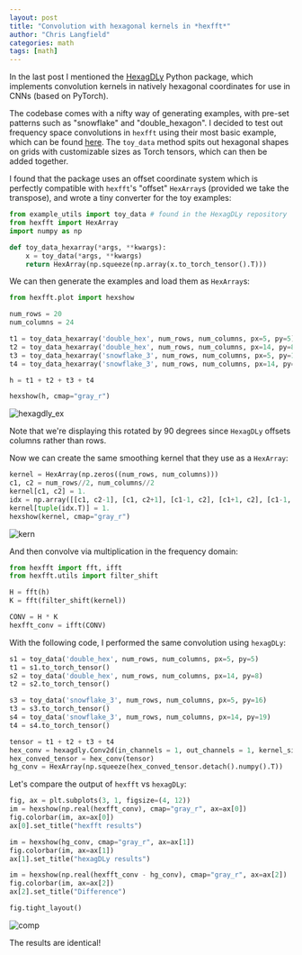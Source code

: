 ```yaml
---
layout: post
title: "Convolution with hexagonal kernels in *hexfft*"
author: "Chris Langfield"
categories: math
tags: [math]
---
```


In the last post I mentioned the [HexagDLy](https://github.com/ai4iacts/hexagdly) Python package, which implements convolution kernels in natively hexagonal coordinates for use in CNNs (based on PyTorch).

The codebase comes with a nifty way of generating examples, with pre-set patterns such as "snowflake" and "double_hexagon". I decided to test out frequency space convolutions in `hexfft`
using their most basic example, which can be found [here](https://github.com/ai4iacts/hexagdly/blob/master/notebooks/hexagdly_2d_example.ipynb). The `toy_data` method spits out hexagonal shapes
on grids with customizable sizes as Torch tensors, which can then be added together.

I found that the package uses an offset coordinate system which is perfectly compatible with `hexfft`'s "offset" `HexArray`s (provided we take the transpose), and wrote a tiny converter for the toy examples:

```python
from example_utils import toy_data # found in the HexagDLy repository
from hexfft import HexArray
import numpy as np

def toy_data_hexarray(*args, **kwargs):
    x = toy_data(*args, **kwargs)
    return HexArray(np.squeeze(np.array(x.to_torch_tensor().T)))
```

We can then generate the examples and load them as `HexArray`s:

```python
from hexfft.plot import hexshow

num_rows = 20
num_columns = 24

t1 = toy_data_hexarray('double_hex', num_rows, num_columns, px=5, py=5)
t2 = toy_data_hexarray('double_hex', num_rows, num_columns, px=14, py=8)
t3 = toy_data_hexarray('snowflake_3', num_rows, num_columns, px=5, py=16)
t4 = toy_data_hexarray('snowflake_3', num_rows, num_columns, px=14, py=19)

h = t1 + t2 + t3 + t4 

hexshow(h, cmap="gray_r")
```
![hexagdly_ex](https://github.com/chris-langfield/chris-langfield.github.io/assets/34426450/26f22407-8f1c-463d-baf9-37abe1702b79)

Note that we're displaying this rotated by 90 degrees since `HexagDLy` offsets columns rather than rows.

Now we can create the same smoothing kernel that they use as a `HexArray`:

```python
kernel = HexArray(np.zeros((num_rows, num_columns)))
c1, c2 = num_rows//2, num_columns//2
kernel[c1, c2] = 1.
idx = np.array([[c1, c2-1], [c1, c2+1], [c1-1, c2], [c1+1, c2], [c1-1, c2-1], [c1+1, c2-1]])
kernel[tuple(idx.T)] = 1.
hexshow(kernel, cmap="gray_r")
```
![kern](https://github.com/chris-langfield/chris-langfield.github.io/assets/34426450/24372aca-a975-424d-b5e1-5bc30963a1fa)

And then convolve via multiplication in the frequency domain:

```python
from hexfft import fft, ifft
from hexfft.utils import filter_shift

H = fft(h)
K = fft(filter_shift(kernel))

CONV = H * K
hexfft_conv = ifft(CONV)
```

With the following code, I performed the same convolution using `hexagDLy`:

```python
s1 = toy_data('double_hex', num_rows, num_columns, px=5, py=5)
t1 = s1.to_torch_tensor()
s2 = toy_data('double_hex', num_rows, num_columns, px=14, py=8)
t2 = s2.to_torch_tensor()

s3 = toy_data('snowflake_3', num_rows, num_columns, px=5, py=16)
t3 = s3.to_torch_tensor()
s4 = toy_data('snowflake_3', num_rows, num_columns, px=14, py=19)
t4 = s4.to_torch_tensor()

tensor = t1 + t2 + t3 + t4 
hex_conv = hexagdly.Conv2d(in_channels = 1, out_channels = 1, kernel_size = 1, stride = 1, bias=False, debug=True)
hex_conved_tensor = hex_conv(tensor)
hg_conv = HexArray(np.squeeze(hex_conved_tensor.detach().numpy().T))
```

Let's compare the output of `hexfft` vs `hexagDLy`:

```python
fig, ax = plt.subplots(3, 1, figsize=(4, 12))
im = hexshow(np.real(hexfft_conv), cmap="gray_r", ax=ax[0])
fig.colorbar(im, ax=ax[0])
ax[0].set_title("hexfft results")

im = hexshow(hg_conv, cmap="gray_r", ax=ax[1])
fig.colorbar(im, ax=ax[1])
ax[1].set_title("hexagDLy results")

im = hexshow(np.real(hexfft_conv - hg_conv), cmap="gray_r", ax=ax[2])
fig.colorbar(im, ax=ax[2])
ax[2].set_title("Difference")

fig.tight_layout()
```

![comp](https://github.com/chris-langfield/chris-langfield.github.io/assets/34426450/2651304e-c3f6-4cce-b87e-e71380409b06)


The results are identical! 





